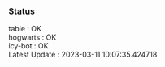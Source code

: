 ### Status


table : OK  
hogwarts : OK  
icy-bot : OK  
Latest Update : 2023-03-11 10:07:35.424718
